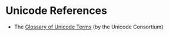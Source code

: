 # Unicode References

* The [Glossary of Unicode Terms](https://unicode.org/glossary/) (by the Unicode Consortium)
